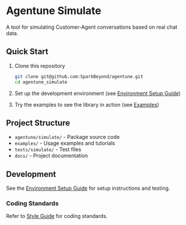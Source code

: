 # Agentune Simulate

A tool for simulating Customer-Agent conversations based on real chat data.

## Quick Start

1. Clone this repository
   ```bash
   git clone git@github.com:SparkBeyond/agentune.git
   cd agentune_simulate
   ```

2. Set up the development environment (see [Environment Setup Guide](./docs/development/environment-setup.md))

3. Try the examples to see the library in action (see [Examples](./examples/README.md))

## Project Structure

- `agentune/simulate/` - Package source code
- `examples/` - Usage examples and tutorials
- `tests/simulate/` - Test files
- `docs/` - Project documentation

## Development

See the [Environment Setup Guide](./docs/development/environment-setup.md) for setup instructions and testing.

### Coding Standards

Refer to [Style Guide](./docs/development/style-guide.md) for coding standards.

